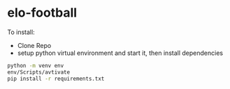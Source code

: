 # elo-football

To install:

* Clone Repo
* setup python virtual environment and start it, then install dependencies

```bash
python -m venv env
env/Scripts/avtivate
pip install -r requirements.txt
```
